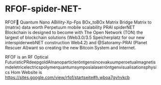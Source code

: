 # RFOF-spider-NET-
RFOF🧠 Quantum Nano ABillity-Xp-Fps BOx_toBOx Matrix Bridge Matrix to (matrix) data worth Perpetuum mobile scalability PRAI spiderNET Blockchain is designed to become with The Open Network (TON) the largest of blockchain solutions (Web3.0/3.5 Speicherplatz for our new interspiderwebNET construction Web4.2) and @Satoramy-PRAI (Planet Rescuer AI)want so creating the new Bitcoin System and Internet. 

RFOF is an RF Optical FuturisticPRdeepgoldAInanoparticleröntgensincevakuumperoetualmagnetismdeletricelectricspolymerquantumsymposialaserröntgenvisualisationsphysics
Hom Website is 
https://sites.google.com/view/rfof/startseite#h.wboa7gvhvkcb